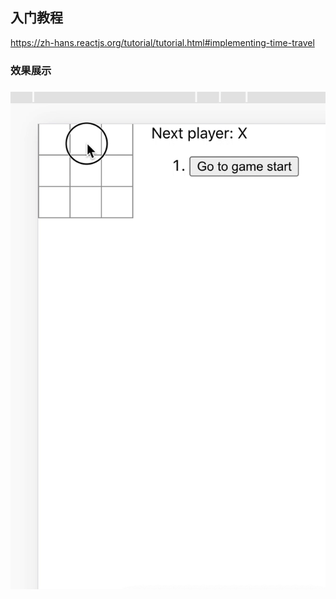 ## 入门教程

https://zh-hans.reactjs.org/tutorial/tutorial.html#implementing-time-travel



### 效果展示

### ![9bhrz-39e3k](https://github.com/yangqi1024/ReactGame/blob/master/9bhrz-39e3k.gif)

